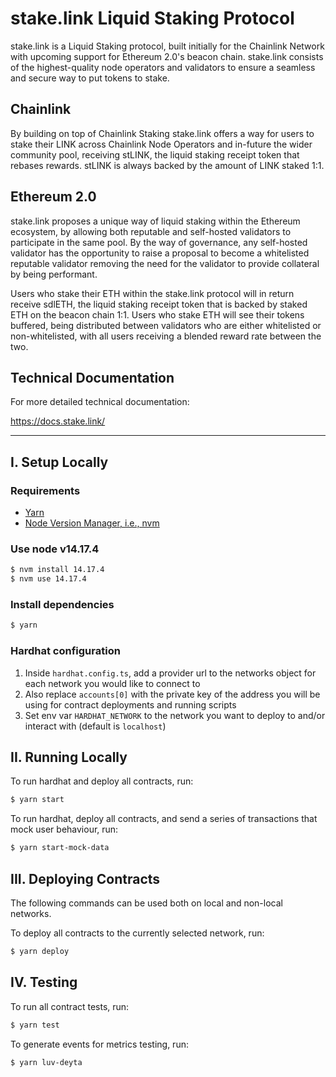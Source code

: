# stake.link Liquid Staking Protocol

stake.link is a Liquid Staking protocol, built initially for the Chainlink Network with upcoming support for Ethereum
2.0's beacon chain. stake.link consists of the highest-quality node operators and validators to ensure a seamless and
secure way to put tokens to stake.

## Chainlink

By building on top of Chainlink Staking stake.link offers a way for users to stake their LINK across Chainlink Node
Operators and in-future the wider community pool, receiving stLINK, the liquid staking receipt token that rebases
rewards. stLINK is always backed by the amount of LINK staked 1:1.

## Ethereum 2.0

stake.link proposes a unique way of liquid staking within the Ethereum ecosystem, by allowing both reputable and
self-hosted validators to participate in the same pool. By the way of governance, any self-hosted validator has the
opportunity to raise a proposal to become a whitelisted reputable validator removing the need for the validator to
provide collateral by being performant.

Users who stake their ETH within the stake.link protocol will in return receive sdlETH, the liquid staking receipt token
that is backed by staked ETH on the beacon chain 1:1. Users who stake ETH will see their tokens buffered, being
distributed between validators who are either whitelisted or non-whitelisted, with all users receiving a blended reward
rate between the two.

## Technical Documentation

For more detailed technical documentation:

https://docs.stake.link/

---

## I. Setup Locally

### Requirements

- [Yarn](https://github.com/yarnpkg/yarn)
- [Node Version Manager, i.e., nvm](https://github.com/nvm-sh/nvm#installing-and-updating)

### Use node v14.17.4

```bash
$ nvm install 14.17.4
$ nvm use 14.17.4
```

### Install dependencies

```bash
$ yarn
```

### Hardhat configuration

1. Inside `hardhat.config.ts`, add a provider url to the networks object for each network you would like to connect to
2. Also replace `accounts[0]` with the private key of the address you will be using for contract deployments and running scripts
3. Set env var `HARDHAT_NETWORK` to the network you want to deploy to and/or interact with (default is `localhost`)

## II. Running Locally

To run hardhat and deploy all contracts, run:

```bash
$ yarn start
```

To run hardhat, deploy all contracts, and send a series of transactions that mock user behaviour, run:

```bash
$ yarn start-mock-data
```

## III. Deploying Contracts

The following commands can be used both on local and non-local networks.

To deploy all contracts to the currently selected network, run:

```bash
$ yarn deploy
```

## IV. Testing

To run all contract tests, run:

```bash
$ yarn test
```

To generate events for metrics testing, run:

```bash
$ yarn luv-deyta
```
